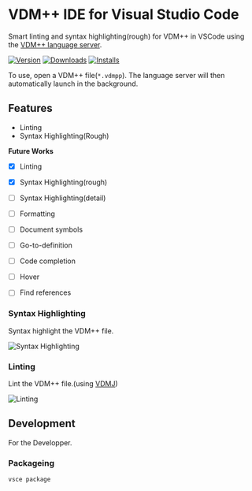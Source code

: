 # VDM++ IDE for Visual Studio Code

Smart linting and syntax highlighting(rough) for VDM++ in VSCode using the [VDM++ language server](https://github.com/korosuke613/vdmpp-language-server).

[![Version](https://img.shields.io/visual-studio-marketplace/v/korosuke613.vdmpp-extension)](https://marketplace.visualstudio.com/items?itemName=korosuke613.vdmpp-extension)
[![Downloads](https://img.shields.io/visual-studio-marketplace/d/korosuke613.vdmpp-extension)](https://marketplace.visualstudio.com/items?itemName=korosuke613.vdmpp-extension)
[![Installs](https://img.shields.io/visual-studio-marketplace/i/korosuke613.vdmpp-extension)](https://marketplace.visualstudio.com/items?itemName=korosuke613.vdmpp-extension)

To use, open a VDM++ file(`*.vdmpp`).
The language server will then automatically launch in the background.

## Features

* Linting
* Syntax Highlighting(Rough)

**Future Works**

* [x] Linting
* [x] Syntax Highlighting(rough)
* [ ] Syntax Highlighting(detail)
* [ ] Formatting
* [ ] Document symbols
* [ ] Go-to-definition
* [ ] Code completion
* [ ] Hover
* [ ] Find references


### Syntax Highlighting

Syntax highlight the VDM++ file.

![Syntax Highlighting](https://raw.githubusercontent.com/korosuke613/vdmpp-vscode-extension/master/images/sample-syntax-highlight.png)


### Linting

Lint the VDM++ file.(using [VDMJ](https://github.com/nickbattle/vdmj))

![Linting](https://raw.githubusercontent.com/korosuke613/vdmpp-vscode-extension/master/images/sample-lint.png)

## Development

For the Developper.

### Packageing

```bash
vsce package
```


